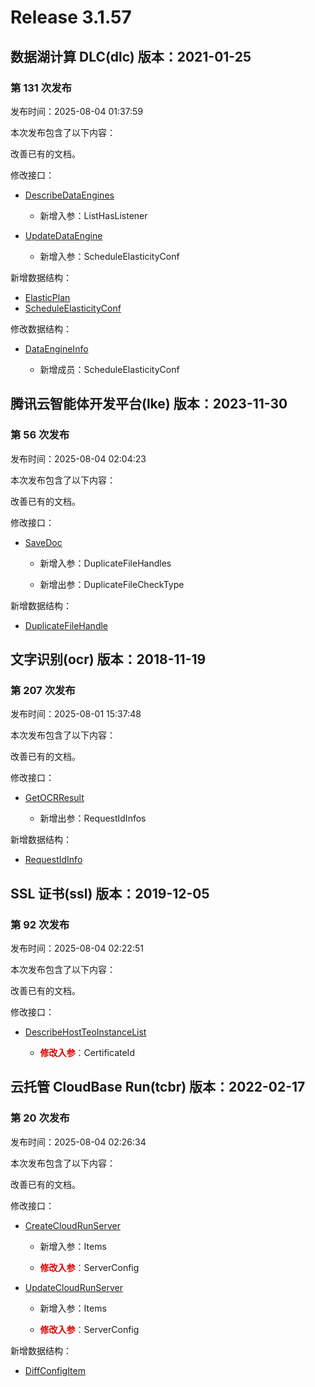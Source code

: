 # Release 3.1.57

## 数据湖计算 DLC(dlc) 版本：2021-01-25

### 第 131 次发布

发布时间：2025-08-04 01:37:59

本次发布包含了以下内容：

改善已有的文档。

修改接口：

* [DescribeDataEngines](https://cloud.tencent.com/document/api/1342/86308)

	* 新增入参：ListHasListener

* [UpdateDataEngine](https://cloud.tencent.com/document/api/1342/99271)

	* 新增入参：ScheduleElasticityConf


新增数据结构：

* [ElasticPlan](https://cloud.tencent.com/document/api/1342/53778#ElasticPlan)
* [ScheduleElasticityConf](https://cloud.tencent.com/document/api/1342/53778#ScheduleElasticityConf)

修改数据结构：

* [DataEngineInfo](https://cloud.tencent.com/document/api/1342/53778#DataEngineInfo)

	* 新增成员：ScheduleElasticityConf




## 腾讯云智能体开发平台(lke) 版本：2023-11-30

### 第 56 次发布

发布时间：2025-08-04 02:04:23

本次发布包含了以下内容：

改善已有的文档。

修改接口：

* [SaveDoc](https://cloud.tencent.com/document/api/1759/105054)

	* 新增入参：DuplicateFileHandles

	* 新增出参：DuplicateFileCheckType


新增数据结构：

* [DuplicateFileHandle](https://cloud.tencent.com/document/api/1759/105104#DuplicateFileHandle)



## 文字识别(ocr) 版本：2018-11-19

### 第 207 次发布

发布时间：2025-08-01 15:37:48

本次发布包含了以下内容：

改善已有的文档。

修改接口：

* [GetOCRResult](https://cloud.tencent.com/document/api/866/115234)

	* 新增出参：RequestIdInfos


新增数据结构：

* [RequestIdInfo](https://cloud.tencent.com/document/api/866/33527#RequestIdInfo)



## SSL 证书(ssl) 版本：2019-12-05

### 第 92 次发布

发布时间：2025-08-04 02:22:51

本次发布包含了以下内容：

改善已有的文档。

修改接口：

* [DescribeHostTeoInstanceList](https://cloud.tencent.com/document/api/400/91655)

	* <font color="#dd0000">**修改入参**：</font>CertificateId




## 云托管 CloudBase Run(tcbr) 版本：2022-02-17

### 第 20 次发布

发布时间：2025-08-04 02:26:34

本次发布包含了以下内容：

改善已有的文档。

修改接口：

* [CreateCloudRunServer](https://cloud.tencent.com/document/api/1243/75712)

	* 新增入参：Items

	* <font color="#dd0000">**修改入参**：</font>ServerConfig

* [UpdateCloudRunServer](https://cloud.tencent.com/document/api/1243/75709)

	* 新增入参：Items

	* <font color="#dd0000">**修改入参**：</font>ServerConfig


新增数据结构：

* [DiffConfigItem](https://cloud.tencent.com/document/api/1243/75713#DiffConfigItem)



